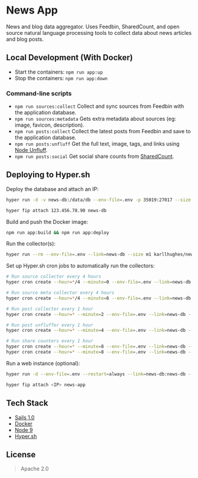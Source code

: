 # News App

News and blog data aggregator. Uses Feedbin, SharedCount, and open source natural language processing tools to collect data about news articles and blog posts.


## Local Development (With Docker)

- Start the containers: `npm run app:up`
- Stop the containers: `npm run app:down`


### Command-line scripts

- `npm run sources:collect` Collect and sync sources from Feedbin with the application database.
- `npm run sources:metadata` Gets extra metadata about sources (eg: image, favicon, description).
- `npm run posts:collect` Collect the latest posts from Feedbin and save to the application database.
- `npm run posts:unfluff` Get the full text, image, tags, and links using [Node Unfluff](https://github.com/ageitgey/node-unfluff).
- `npm run posts:social` Get social share counts from [SharedCount](https://www.sharedcount.com/).


## Deploying to Hyper.sh

Deploy the database and attach an IP: 

```bash
hyper run -d -v news-db:/data/db --env-file=.env -p 35019:27017 --size s4 --name news-db mongo:4.0

hyper fip attach 123.456.78.90 news-db
```

Build and push the Docker image:

```bash
npm run app:build && npm run app:deploy
```

Run the collector(s):

```bash
hyper run --rm --env-file=.env --link=news-db --size m1 karllhughes/news node node_modules/.bin/sails run <COLLECTOR_NAME>
```

Set up Hyper.sh cron jobs to automatically run the collectors:

```bash
# Run source collector every 4 hours
hyper cron create --hour=*/4 --minute=0 --env-file=.env --link=news-db --size s4 --name news-sources-cron karllhughes/news node node_modules/.bin/sails run collect-sources

# Run source meta collector every 4 hours
hyper cron create --hour=*/4 --minute=6 --env-file=.env --link=news-db --size s4 --name news-source-meta-cron karllhughes/news node node_modules/.bin/sails run collect-metadata-for-sources

# Run post collector every 1 hour
hyper cron create --hour=* --minute=2 --env-file=.env --link=news-db --size s4 --name news-posts-cron karllhughes/news node node_modules/.bin/sails run collect-posts

# Run post unfluffer every 1 hour
hyper cron create --hour=* --minute=4 --env-file=.env --link=news-db --size s4 --name news-posts-unfluff-cron karllhughes/news node node_modules/.bin/sails run unfluff-posts

# Run share counters every 1 hour
hyper cron create --hour=* --minute=8 --env-file=.env --link=news-db --size s4 --name news-posts-social-24-cron karllhughes/news node node_modules/.bin/sails run shared-count-posts --hoursBack=24
hyper cron create --hour=* --minute=8 --env-file=.env --link=news-db --size s4 --name news-posts-social-168-cron karllhughes/news node node_modules/.bin/sails run shared-count-posts --hoursBack=168
```

Run a web instance (optional):

```bash
hyper run -d --env-file=.env --restart=always --link=news-db:news-db --size s4 --name news-app -p 80:80 karllhughes/news node app.js --prod

hyper fip attach <IP> news-app
```


## Tech Stack

- [Sails 1.0](https://sailsjs.com)
- [Docker](#)
- [Node 9](#)
- [Hyper.sh](#)

## License

> Apache 2.0

